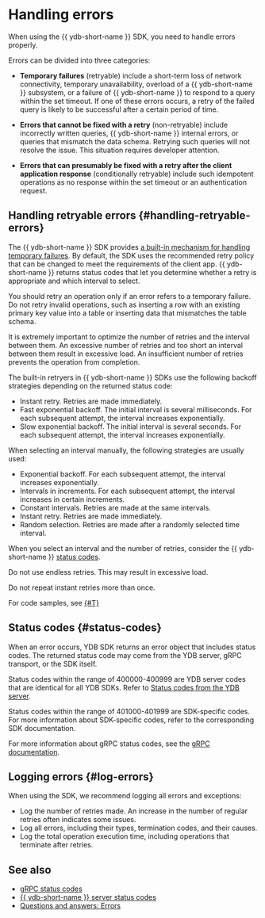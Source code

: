 # Handling errors

When using the {{ ydb-short-name }} SDK, you need to handle errors properly.

Errors can be divided into three categories:

* **Temporary failures** (retryable) include a short-term loss of network connectivity, temporary unavailability, overload of a {{ ydb-short-name }} subsystem, or a failure of {{ ydb-short-name }} to respond to a query within the set timeout. If one of these errors occurs, a retry of the failed query is likely to be successful after a certain period of time.

* **Errors that cannot be fixed with a retry** (non-retryable) include incorrectly written queries, {{ ydb-short-name }} internal errors, or queries that mismatch the data schema. Retrying such queries will not resolve the issue. This situation requires developer attention.

* **Errors that can presumably be fixed with a retry after the client application response** (conditionally retryable) include such idempotent operations as no response within the set timeout or an authentication request.

## Handling retryable errors {#handling-retryable-errors}

The {{ ydb-short-name }} SDK provides [a built-in mechanism for handling temporary failures](../../recipes/ydb-sdk/retry.md). By default, the SDK uses the recommended retry policy that can be changed to meet the requirements of the client app. {{ ydb-short-name }} returns status codes that let you determine whether a retry is appropriate and which interval to select.

You should retry an operation only if an error refers to a temporary failure. Do not retry invalid operations, such as inserting a row with an existing primary key value into a table or inserting data that mismatches the table schema.

It is extremely important to optimize the number of retries and the interval between them. An excessive number of retries and too short an interval between them result in excessive load. An insufficient number of retries prevents the operation from completion.

The built-in retryers in {{ ydb-short-name }} SDKs use the following backoff strategies depending on the returned status code:

* Instant retry. Retries are made immediately.
* Fast exponential backoff. The initial interval is several milliseconds. For each subsequent attempt, the interval increases exponentially.
* Slow exponential backoff. The initial interval is several seconds. For each subsequent attempt, the interval increases exponentially.

When selecting an interval manually, the following strategies are usually used:

* Exponential backoff. For each subsequent attempt, the interval increases exponentially.
* Intervals in increments. For each subsequent attempt, the interval increases in certain increments.
* Constant intervals. Retries are made at the same intervals.
* Instant retry. Retries are made immediately.
* Random selection. Retries are made after a randomly selected time interval.


When you select an interval and the number of retries, consider the {{ ydb-short-name }} [status codes](#status-codes).

Do not use endless retries. This may result in excessive load.

Do not repeat instant retries more than once.

For code samples, see [{#T}](../../recipes/ydb-sdk/retry.md)

## Status codes {#status-codes}

When an error occurs, YDB SDK returns an error object that includes status codes. The returned status code may come from the YDB server, gRPC transport, or the SDK itself.

Status codes within the range of 400000-400999 are YDB server codes that are identical for all YDB SDKs. Refer to [Status codes from the YDB server](./ydb-status-codes.md).

Status codes within the range of 401000-401999 are SDK-specific codes. For more information about SDK-specific codes, refer to the corresponding SDK documentation.

For more information about gRPC status codes, see the [gRPC documentation](https://grpc.io/docs/guides/status-codes/).

## Logging errors {#log-errors}

When using the SDK, we recommend logging all errors and exceptions:

* Log the number of retries made. An increase in the number of regular retries often indicates some issues.
* Log all errors, including their types, termination codes, and their causes.
* Log the total operation execution time, including operations that terminate after retries.

## See also

- [gRPC status codes](./grpc-status-codes.md)
- [{{ ydb-short-name }} server status codes](./ydb-status-codes.md)
- [Questions and answers: Errors](../../faq/errors.md)
